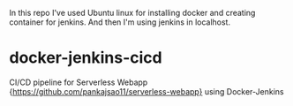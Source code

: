 In this repo I've used Ubuntu linux for installing docker and creating container for jenkins. And then I'm using jenkins in localhost.

# docker-jenkins-cicd
CI/CD pipeline for Serverless Webapp {https://github.com/pankajsao11/serverless-webapp} using Docker-Jenkins
